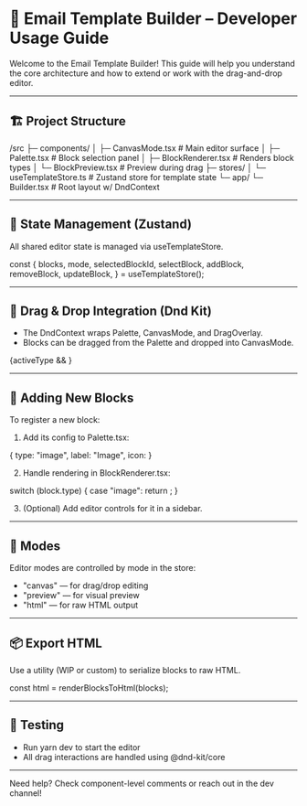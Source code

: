 # 📧 Email Template Builder – Developer Usage Guide

Welcome to the Email Template Builder! This guide will help you understand the core architecture and how to extend or work with the drag-and-drop editor.

---

## 🏗️ Project Structure

/src
  ├─ components/
  │   ├─ CanvasMode.tsx        # Main editor surface
  │   ├─ Palette.tsx           # Block selection panel
  │   ├─ BlockRenderer.tsx     # Renders block types
  │   └─ BlockPreview.tsx      # Preview during drag
  ├─ stores/
  │   └─ useTemplateStore.ts   # Zustand store for template state
  └─ app/
      └─ Builder.tsx           # Root layout w/ DndContext

---

## 🧠 State Management (Zustand)

All shared editor state is managed via useTemplateStore.

const {
  blocks,
  mode,
  selectedBlockId,
  selectBlock,
  addBlock,
  removeBlock,
  updateBlock,
} = useTemplateStore();

---

## 🧲 Drag & Drop Integration (Dnd Kit)

- The DndContext wraps Palette, CanvasMode, and DragOverlay.
- Blocks can be dragged from the Palette and dropped into CanvasMode.

<DndContext>
  <Palette />
  <CanvasMode />
  <DragOverlay>
    {activeType && <BlockPreview type={activeType} />}
  </DragOverlay>
</DndContext>

---

## 🧱 Adding New Blocks

To register a new block:

1. Add its config to Palette.tsx:

{ type: "image", label: "Image", icon: <ImageIcon /> }

2. Handle rendering in BlockRenderer.tsx:

switch (block.type) {
  case "image":
    return <img src={block.data.url} alt="" />;
}

3. (Optional) Add editor controls for it in a sidebar.

---

## 🎨 Modes

Editor modes are controlled by mode in the store:
- "canvas" — for drag/drop editing
- "preview" — for visual preview
- "html" — for raw HTML output

---

## 📦 Export HTML

Use a utility (WIP or custom) to serialize blocks to raw HTML.

const html = renderBlocksToHtml(blocks);

---

## 🧪 Testing

- Run yarn dev to start the editor
- All drag interactions are handled using @dnd-kit/core

---

Need help? Check component-level comments or reach out in the dev channel!
